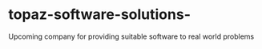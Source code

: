 # topaz-software-solutions-
Upcoming company for providing suitable software to real world problems 
